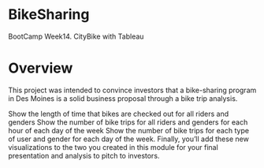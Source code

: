 # BikeSharing
BootCamp Week14. CityBike with Tableau
# Overview
This project was intended to convince investors that a bike-sharing program in Des Moines is a solid business proposal through a bike trip analysis.

Show the length of time that bikes are checked out for all riders and genders
Show the number of bike trips for all riders and genders for each hour of each day of the week
Show the number of bike trips for each type of user and gender for each day of the week.
Finally, you’ll add these new visualizations to the two you created in this module for your final presentation and analysis to pitch to investors.

